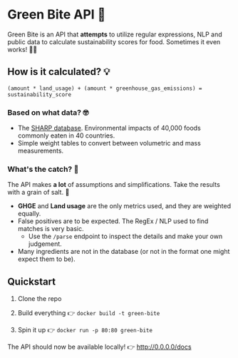 # Green Bite API 🌱
Green Bite is an API that __attempts__ to utilize regular expressions, NLP and public data to calculate sustainability scores for food. Sometimes it even works! 🤷‍♂️ 

## How is it calculated? 💡
`(amount * land_usage) + (amount * greenhouse_gas_emissions) = sustainability_score`

### Based on what data? 🤓

* The [SHARP database](https://www.sciencedirect.com/science/article/pii/S2352340919309722). Environmental impacts of 40,000 foods commonly eaten in 40 countries.
* Simple weight tables to convert between volumetric and mass measurements.

### What's the catch? 🤨
The API makes __a lot__ of assumptions and simplifications. Take the results with a grain of salt. 🧂

* __GHGE__ and __Land usage__ are the only metrics used, and they are weighted equally.
* False positives are to be expected. The RegEx / NLP used to find matches is very basic.
  * Use the `/parse` endpoint to inspect the details and make your own judgement.
* Many ingredients are not in the database (or not in the format one might expect them to be).


## Quickstart

1. Clone the repo

2. Build everything 👉 `docker build -t green-bite`

3. Spin it up 👉 `docker run -p 80:80 green-bite`

The API should now be available locally! 👉 http://0.0.0.0/docs
